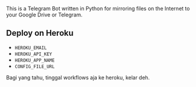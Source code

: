 This is a Telegram Bot written in Python for mirroring files on the Internet to your Google Drive or Telegram.


## Deploy on Heroku

* `HEROKU_EMAIL`
* `HEROKU_API_KEY`
* `HEROKU_APP_NAME`
* `CONFIG_FILE_URL`


Bagi yang tahu, tinggal workflows aja ke heroku, kelar deh.
